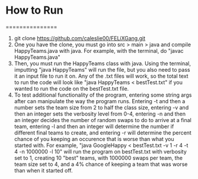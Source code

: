
# How to Run
===============

1. git clone https://github.com/caleslie00/FELiXGang.git
2. One you have the clone, you must go into src > main > java and compile HappyTeams.java with java. For example, with the terminal, do "javac HappyTeams.java"
3. Then, you must run the HappyTeams class with java. Using the terminal, imputting "java HappyTeams" will run the file, but you also need to pass it an input file to run it on. Any of the .txt files will work, so the total text to run the code will look like "java HappyTeams < bestTest.txt" if you wanted to run the code on the bestTest.txt file.
4. To test additional functionality of the program, entering some string args after can manipulate the way the program runs. Entering -t and then a number sets the team size from 2 to half the class size, entering -v and then an integer sets the verbosity level from 0-4, entering -n and then an integer decides the number of random swaps to do to arrive at a final team, entering -l and then an integer will determine the number if different final teams to create, and entering -r will determine the percent chance of you keeping an occurence that is worse than what you started with. For example, "java GoogleHappy < bestTest.txt -v 1 -r 4 -t 4 -n 1000000 -l 10" will run the program on bestTest.txt with verbosity set to 1, creating 10 "best" teams, with 1000000 swaps per team, the team size set to 4, and a 4% chance of keeping a team that was worse than when it started off. 